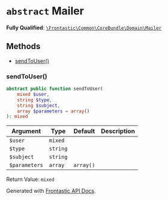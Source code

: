 # `abstract`  Mailer

**Fully Qualified**: [`\Frontastic\Common\CoreBundle\Domain\Mailer`](../../../../src/php/CoreBundle/Domain/Mailer.php)

## Methods

* [sendToUser()](#sendtouser)

### sendToUser()

```php
abstract public function sendToUser(
    mixed $user,
    string $type,
    string $subject,
    array $parameters = array()
): mixed
```

Argument|Type|Default|Description
--------|----|-------|-----------
`$user`|`mixed`||
`$type`|`string`||
`$subject`|`string`||
`$parameters`|`array`|`array()`|

Return Value: `mixed`

Generated with [Frontastic API Docs](https://github.com/FrontasticGmbH/apidocs).
